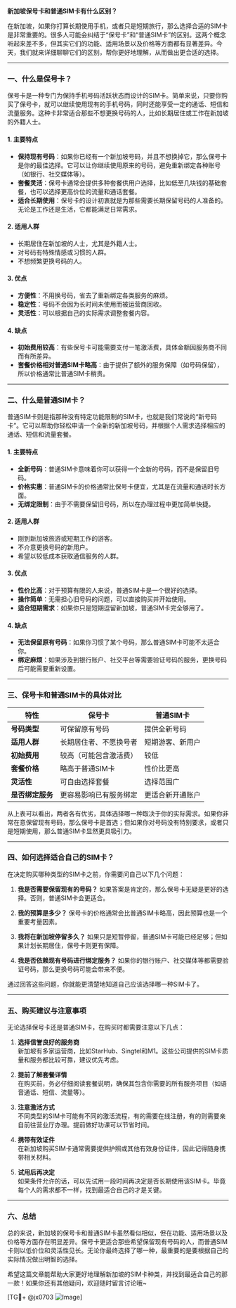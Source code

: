 **新加坡保号卡和普通SIM卡有什么区别？**

在新加坡，如果你打算长期使用手机，或者只是短期旅行，那么选择合适的SIM卡是非常重要的。很多人可能会纠结于“保号卡”和“普通SIM卡”的区别。这两个概念听起来差不多，但其实它们的功能、适用场景以及价格等方面都有显著差异。今天，我们就来详细聊聊它们的区别，帮你更好地理解，从而做出更合适的选择。

---

### 一、什么是保号卡？

保号卡是一种专门为保持手机号码活跃状态而设计的SIM卡。简单来说，只要你购买了保号卡，就可以继续使用现有的手机号码，同时还能享受一定的通话、短信和流量服务。这种卡非常适合那些不想更换号码的人，比如长期居住或工作在新加坡的外籍人士。

#### 1. **主要特点**
- **保持现有号码**：如果你已经有一个新加坡号码，并且不想换掉它，那么保号卡是你的最佳选择。它可以让你继续使用原来的号码，避免重新绑定各种账号（如银行、社交媒体等）。
- **套餐灵活**：保号卡通常会提供多种套餐供用户选择，比如低至几块钱的基础套餐，也可以选择更高价位的流量和通话套餐。
- **适合长期使用**：保号卡的设计初衷就是为那些需要长期保留号码的人准备的。无论是工作还是生活，它都能满足日常需求。
  
#### 2. **适用人群**
- 长期居住在新加坡的人士，尤其是外籍人士。
- 对号码有特殊情感或习惯的人群。
- 不想频繁更换号码的人。

#### 3. **优点**
- **方便性**：不用换号码，省去了重新绑定各类服务的麻烦。
- **稳定性**：号码不会因为长时间未使用而被运营商回收。
- **灵活性**：可以根据自己的实际需求调整套餐内容。

#### 4. **缺点**
- **初始费用较高**：有些保号卡可能需要支付一笔激活费，具体金额因服务商不同而有所差异。
- **套餐价格相对普通SIM卡略高**：由于提供了额外的服务保障（如号码保留），所以价格通常比普通SIM卡稍贵。

---

### 二、什么是普通SIM卡？

普通SIM卡则是指那种没有特定功能限制的SIM卡，也就是我们常说的“新号码卡”。它可以帮助你轻松申请一个全新的新加坡号码，并根据个人需求选择相应的通话、短信和流量套餐。

#### 1. **主要特点**
- **全新号码**：普通SIM卡意味着你可以获得一个全新的号码，而不是保留旧号码。
- **价格实惠**：普通SIM卡的价格通常比保号卡便宜，尤其是在流量和通话时长方面。
- **无绑定限制**：由于不需要保留旧号码，所以在办理过程中更加简单快捷。

#### 2. **适用人群**
- 刚到新加坡旅游或短期工作的游客。
- 不介意更换号码的新用户。
- 希望以较低成本获取通信服务的人群。

#### 3. **优点**
- **性价比高**：对于预算有限的人来说，普通SIM卡是一个很好的选择。
- **操作简单**：无需担心旧号码的问题，可以直接购买并开始使用。
- **适合短期需求**：如果你只是短期逗留新加坡，普通SIM卡完全够用了。

#### 4. **缺点**
- **无法保留原有号码**：如果你习惯了某个号码，那么普通SIM卡可能不太适合你。
- **绑定麻烦**：如果涉及到银行账户、社交平台等需要验证号码的服务，更换号码后可能需要重新设置。

---

### 三、保号卡和普通SIM卡的具体对比

| 特性              | 保号卡                                | 普通SIM卡                              |
|-------------------|---------------------------------------|----------------------------------------|
| **号码类型**      | 可保留原有号码                        | 提供全新号码                          |
| **适用人群**      | 长期居住者、不愿换号者                | 短期游客、新用户                      |
| **初始费用**      | 较高（可能包含激活费）                | 较低                                  |
| **套餐价格**      | 略高于普通SIM卡                       | 性价比更高                            |
| **灵活性**        | 可自由选择套餐                        | 选择范围广                            |
| **是否绑定服务**  | 更容易影响已有服务绑定                | 更适合新开通账户                      |

从上表可以看出，两者各有优劣，具体选择哪一种取决于你的实际需求。如果你非常在意保留现有号码，那么保号卡是首选；但如果你对号码没有特别要求，或者只是短期使用，那么普通SIM卡显然更具吸引力。

---

### 四、如何选择适合自己的SIM卡？

在决定购买哪种类型的SIM卡之前，你需要问自己以下几个问题：

1. **我是否需要保留现有的号码？**
   如果答案是肯定的，那么保号卡无疑是更好的选择。否则，普通SIM卡会更适合。

2. **我的预算是多少？**
   保号卡的价格通常会比普通SIM卡略高，因此预算也是一个重要考量因素。

3. **我将在新加坡停留多久？**
   如果只是短暂停留，普通SIM卡可能已经足够；但如果计划长期居住，保号卡则更有保障。

4. **我是否依赖现有号码进行绑定服务？**
   如果你的银行账户、社交媒体等都需要验证号码，那么更换号码可能会带来不便。

通过回答这些问题，你就能更清楚地知道自己应该选择哪一种SIM卡了。

---

### 五、购买建议与注意事项

无论选择保号卡还是普通SIM卡，在购买时都需要注意以下几点：

1. **选择信誉良好的服务商**  
   新加坡有多家运营商，比如StarHub、Singtel和M1。这些公司提供的SIM卡质量和服务都比较可靠，建议优先考虑。

2. **提前了解套餐详情**  
   在购买前，务必仔细阅读套餐说明，确保其包含你需要的所有服务项目（如语音通话、短信、流量等）。

3. **注意激活方式**  
   不同类型的SIM卡可能有不同的激活流程，有的需要在线注册，有的则需要亲自前往营业厅办理。提前做好功课可以节省时间。

4. **携带有效证件**  
   在新加坡购买SIM卡通常需要提供护照或其他有效身份证件，因此记得随身携带相关材料。

5. **试用后再决定**  
   如果条件允许的话，可以先试用一段时间再决定是否长期使用该SIM卡。毕竟每个人的需求都不一样，找到最适合自己的才是关键。

---

### 六、总结

总的来说，新加坡的保号卡和普通SIM卡虽然看似相似，但在功能、适用场景以及价格等方面存在明显差异。保号卡更适合那些希望保留现有号码的人，而普通SIM卡则以低价位和灵活性见长。无论你最终选择了哪一种，最重要的是要根据自己的实际情况做出明智的选择。

希望这篇文章能帮助大家更好地理解新加坡的SIM卡种类，并找到最适合自己的那一款！如果你还有其他疑问，欢迎随时留言讨论哦~

[TG💪+ @jx0703 ![Image](https://github.com/user-attachments/assets/dbca1d08-cadb-493c-b0ec-ad6f7a83f270)]